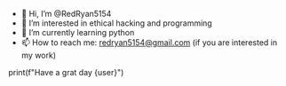 - 👋 Hi, I’m @RedRyan5154
- 👀 I’m interested in ethical hacking and programming
- 🌱 I’m currently learning python
- 📫 How to reach me: redryan5154@gmail.com (if you are interested in my work)

print(f"Have a grat day {user}")
